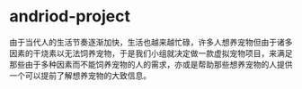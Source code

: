 # andriod-project
  由于当代人的生活节奏逐渐加快，生活也越来越忙碌，许多人想养宠物但由于诸多因素的干烧素以无法饲养宠物，于是我们小组就决定做一款虚拟宠物项目，来满足那些由于多种因素而不能饲养宠物的人的需求，亦或是帮助那些想养宠物的人提供一个可以提前了解想养宠物的大致信息。
